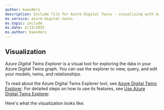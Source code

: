 ```yaml
---
author: baanders
description: Include file for Azure Digital Twins - visualizing with Azure Digital Twins Explorer
ms.service: azure-digital-twins
ms.topic: include
ms.date: 2/13/2025
ms.author: baanders
---
```


## Visualization

*Azure Digital Twins Explorer* is a visual tool for exploring the data in your Azure Digital Twins graph. You can use the explorer to view, query, and edit your models, twins, and relationships.

To read about the Azure Digital Twins Explorer tool, see [Azure Digital Twins Explorer](../articles/digital-twins/concepts-azure-digital-twins-explorer.md). For detailed steps on how to use its features, see [Use Azure Digital Twins Explorer](../articles/digital-twins/how-to-use-azure-digital-twins-explorer.md).

Here's what the visualization looks like: